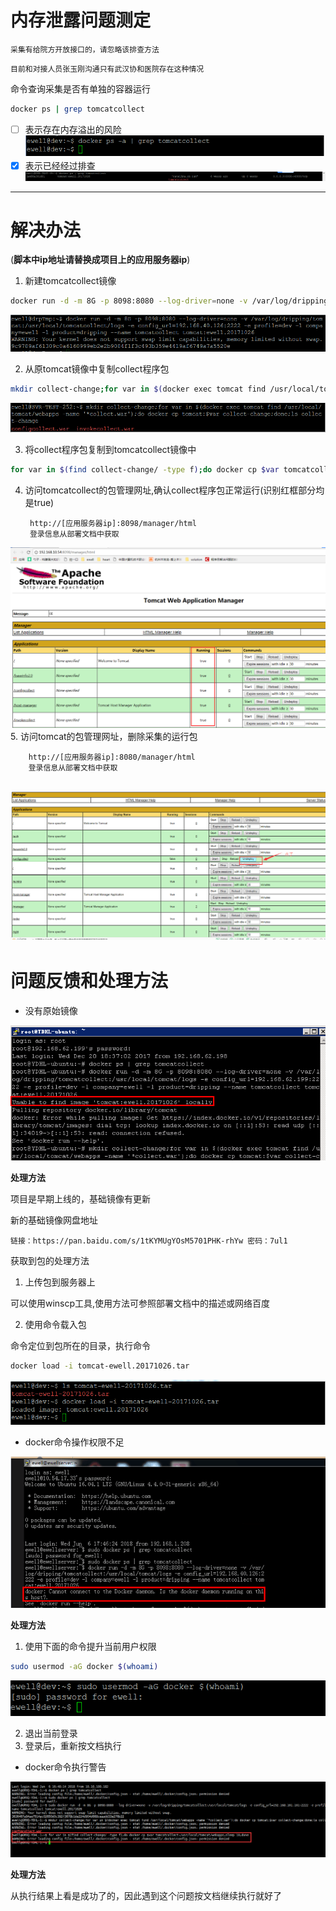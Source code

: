 # 内存泄露问题测定

`采集有给院方开放接口的，请忽略该排查方法`

`目前和对接人员张玉刚沟通只有武汉协和医院存在这种情况`

命令查询采集是否有单独的容器运行
```Bash
docker ps | grep tomcatcollect
```
- [ ] 表示存在内存溢出的风险
![image](https://raw.githubusercontent.com/Stromy-worker/EwellDrpDoc/master/Resource/pic/nonTomcatCollect.png)
- [x] 表示已经经过排查
![image](https://raw.githubusercontent.com/Stromy-worker/EwellDrpDoc/master/Resource/pic/ExistTomcatCollect.png)

---

# 解决办法

(**脚本中ip地址请替换成项目上的应用服务器ip**)

1. 新建tomcatcollect镜像
```Bash
docker run -d -m 8G -p 8098:8080 --log-driver=none -v /var/log/dripping/tomcatcollect:/usr/local/tomcat/logs -e config_url=192.168.40.126:2222 -e profile=dev -l company=ewell -l product=dripping --name tomcatcollect tomcat:ewell.20171026
```
![image](https://raw.githubusercontent.com/Stromy-worker/EwellDrpDoc/master/Resource/pic/collectContainer.png)

2. 从原tomcat镜像中复制collect程序包
```Bash
mkdir collect-change;for var in $(docker exec tomcat find /usr/local/tomcat/webapps -name '*collect.war');do docker cp tomcat:$var collect-change;done;ls collect-change
```
![image](https://raw.githubusercontent.com/Stromy-worker/EwellDrpDoc/master/Resource/pic/findCollectWar.png)

3. 将collect程序包复制到tomcatcollect镜像中
```Bash
for var in $(find collect-change/ -type f);do docker cp $var tomcatcollect:/usr/local/tomcat/webapps;sleep 10;done
```

4. 访问tomcatcollect的包管理网址,确认collect程序包正常运行(识别红框部分均是true)

        http://[应用服务器ip]:8098/manager/html
        登录信息从部署文档中获取
  ![image](https://raw.githubusercontent.com/Stromy-worker/EwellDrpDoc/master/Resource/pic/collectStart.png)
5. 访问tomcat的包管理网址，删除采集的运行包

        http://[应用服务器ip]:8080/manager/html
        登录信息从部署文档中获取
![image](https://raw.githubusercontent.com/Stromy-worker/EwellDrpDoc/master/Resource/pic/undeploy.png)
---
# 问题反馈和处理方法
+ 没有原始镜像

![image](https://raw.githubusercontent.com/Stromy-worker/EwellDrpDoc/master/Resource/pic/missImage.png)

**处理方法**

  项目是早期上线的，基础镜像有更新

  新的基础镜像网盘地址

`链接：https://pan.baidu.com/s/1tKYMUgYOsM5701PHK-rhYw 密码：7ul1`

  获取到包的处理方法
  1. 上传包到服务器上

  可以使用winscp工具,使用方法可参照部署文档中的描述或网络百度

  2. 使用命令载入包

  命令定位到包所在的目录，执行命令
  ```Bash
  docker load -i tomcat-ewell.20171026.tar
  ```
![images](https://raw.githubusercontent.com/Stromy-worker/EwellDrpDoc/master/Resource/pic/loadTomcat.png)
+ docker命令操作权限不足

![image](https://raw.githubusercontent.com/Stromy-worker/EwellDrpDoc/master/Resource/pic/missSudo.png)

**处理方法**

 1. 使用下面的命令提升当前用户权限
  ```Bash
  sudo usermod -aG docker $(whoami)
  ```
  ![image](https://raw.githubusercontent.com/Stromy-worker/EwellDrpDoc/master/Resource/pic/grantDocker.png)

 2. 退出当前登录
 3. 登录后，重新按文档执行

+ docker命令执行警告

![image](https://raw.githubusercontent.com/Stromy-worker/EwellDrpDoc/master/Resource/pic/warnDeny.png)

**处理方法**

  从执行结果上看是成功了的，因此遇到这个问题按文档继续执行就好了
